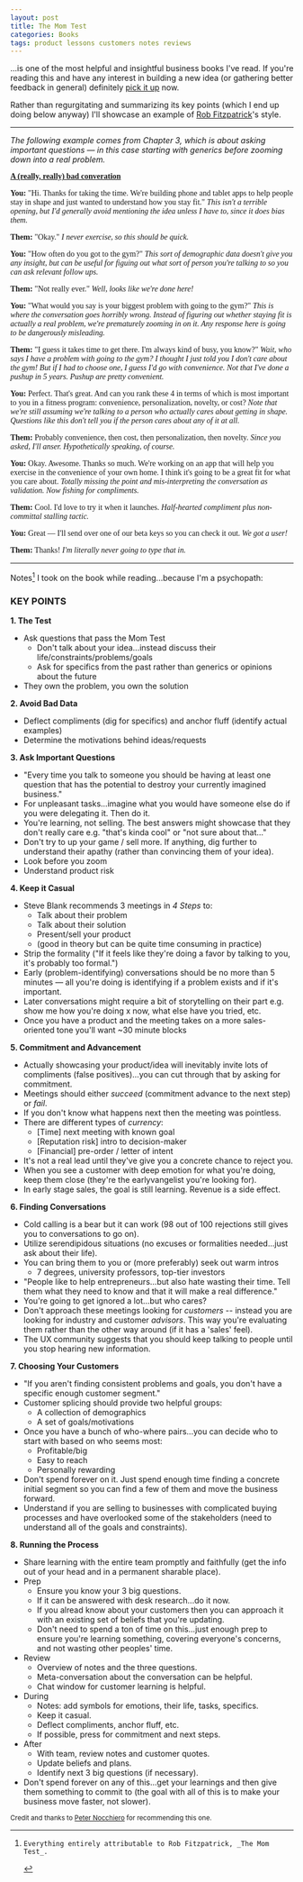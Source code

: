 ```yaml
---
layout: post
title: The Mom Test
categories: Books
tags: product lessons customers notes reviews
---
```

...is one of the most helpful and insightful business books I've read. If you're reading this and have any interest in building a new idea (or gathering better feedback in general) definitely [pick it up](http://www.amazon.com/The-Mom-Test-customers-business/dp/1492180742) now. 

Rather than regurgitating and summarizing its key points (which I end up doing below anyway) I'll showcase an example of [Rob Fitzpatrick](http://twitter.com/robfitz)'s style. 

---

_The following example comes from Chapter 3, which is about asking important questions &mdash; in this case starting with generics before zooming down into a real problem._

<div style="font-family:Georgia; font-size:1em;">

<p><strong><u>A (really, really) bad converation</u></strong></p>

<p><strong>You:</strong> "Hi. Thanks for taking the time. We're building phone and tablet apps to help people stay in shape and just wanted to understand how you stay fit." <em>This isn't a terrible opening, but I'd generally avoid mentioning the idea unless I have to, since it does bias them.</em></p>

<p><strong>Them:</strong> "Okay." <em>I never exercise, so this should be quick.</em></p>

<p><strong>You:</strong> "How often do you got to the gym?" <em>This sort of demographic data doesn't give you any insight, but can be useful for figuing out what sort of person you're talking to so you can ask relevant follow ups.</em></p>

<p><strong>Them:</strong> "Not really ever." <em>Well, looks like we're done here!</em></p>

<p><strong>You:</strong> "What would you say is your biggest problem with going to the gym?" <em>This is where the conversation goes horribly wrong. Instead of figuring out whether staying fit is actually a real problem, we're prematurely zooming in on it. Any response here is going to be dangerously misleading.</em></p>

<p><strong>Them:</strong> "I guess it takes time to get there. I'm always kind of busy, you know?" <em>Wait, who says I have a problem with going to the gym? I thought I just told you I don't care about the gym! But if I had to choose one, I guess I'd go with convenience. Not that I've done a pushup in 5 years. Pushup are pretty convenient.</em></p>

<p><strong>You:</strong> Perfect. That's great. And can you rank these 4 in terms of which is most important to you in a fitness program: convenience, personalization, novelty, or cost? <em>Note that we're still assuming we're talking to a person who actually cares about getting in shape. Questions like this don't tell you if the person cares about any of it at all.</em></p>

<p><strong>Them:</strong> Probably convenience, then cost, then personalization, then novelty. <em>Since you asked, I'll anser. Hypothetically speaking, of course.</em></p>

<p><strong>You:</strong> Okay. Awesome. Thanks so much. We're working on an app that will help you exercise in the convenience of your own home. I think it's going to be a great fit for what you care about. <em>Totally missing the point and mis-interpreting the conversation as validation. Now fishing for compliments.</em></p>

<p><strong>Them:</strong> Cool. I'd love to try it when it launches. <em>Half-hearted compliment plus non-committal stalling tactic.</em></p>

<p><strong>You:</strong> Great &mdash; I'll send over one of our beta keys so you can check it out. <em>We got a user!</em></p>

<p><strong>Them:</strong> Thanks! <em>I'm literally never going to type that in.</em></p>

</div>

---

Notes[^1] I took on the book while reading...because I'm a psychopath:

### KEY POINTS

**1. The Test**

- Ask questions that pass the Mom Test
    - Don't talk about your idea...instead discuss their life/constraints/problems/goals
    - Ask for specifics from the past rather than generics or opinions about the future
- They own the problem, you own the solution

**2. Avoid Bad Data**

- Deflect compliments (dig for specifics) and anchor fluff (identify actual examples)
- Determine the motivations behind ideas/requests

**3. Ask Important Questions**

- "Every time you talk to someone you should be having at least one question that has the potential to destroy your currently imagined business."
- For unpleasant tasks...imagine what you would have someone else do if you were delegating it. Then do it.
- You're learning, not selling. The best answers might showcase that they don't really care e.g. "that's kinda cool" or "not sure about that..."
- Don't try to up your game / sell more. If anything, dig further to understand their apathy (rather than convincing them of your idea).
- Look before you zoom
- Understand product risk

**4. Keep it Casual**

- Steve Blank recommends 3 meetings in _4 Steps_ to:
    - Talk about their problem
    - Talk about their solution
    - Present/sell your product
    - (good in theory but can be quite time consuming in practice)
- Strip the formality ("If it feels like they're doing a favor by talking to you, it's probably too formal.")
- Early (problem-identifying) conversations should be no more than 5 minutes &mdash; all you're doing is identifying if a problem exists and if it's important.
- Later conversations might require a bit of storytelling on their part e.g. show me how you're doing x now, what else have you tried, etc. 
- Once you have a product and the meeting takes on a more sales-oriented tone you'll want ~30 minute blocks

**5. Commitment and Advancement**

- Actually showcasing your product/idea will inevitably invite lots of compliments (false positives)...you can cut through that by asking for commitment.
- Meetings should either _succeed_ (commitment advance to the next step) or _fail_.
- If you don't know what happens next then the meeting was pointless.
- There are different types of _currency_:
    - [Time] next meeting with known goal
    - [Reputation risk] intro to decision-maker
    - [Financial] pre-order / letter of intent
- It's not a real lead until they've give you a concrete chance to reject you.
- When you see a customer with deep emotion for what you're doing, keep them close (they're the earlyvangelist you're looking for). 
- In early stage sales, the goal is still learning. Revenue is a side effect.

**6. Finding Conversations**

- Cold calling is a bear but it can work (98 out of 100 rejections still gives you to conversations to go on).
- Utilize serendipidous situations (no excuses or formalities needed...just ask about their life).
- You can bring them to you or (more preferably) seek out warm intros
    - 7 degrees, university professors, top-tier investors
- "People like to help entrepreneurs...but also hate wasting their time. Tell them what they need to know and that it will make a real difference."
- You're going to get ignored a lot...but who cares?
- Don't approach these meetings looking for _customers_ -- instead you are looking for industry and customer _advisors_. This way you're evaluating them rather than the other way around (if it has a 'sales' feel).
- The UX community suggests that you should keep talking to people until you stop hearing new information.

**7. Choosing Your Customers**

- "If you aren't finding consistent problems and goals, you don't have a specific enough customer segment."
- Customer splicing should provide two helpful groups:
    - A collection of demographics
    - A set of goals/motivations
- Once you have a bunch of who-where pairs...you can decide who to start with based on who seems most:
    - Profitable/big
    - Easy to reach
    - Personally rewarding
- Don't spend forever on it. Just spend enough time finding a concrete initial segment so you can find a few of them and move the business forward.
- Understand if you are selling to businesses with complicated buying processes and have overlooked some of the stakeholders (need to understand all of the goals and constraints).

**8. Running the Process**

- Share learning with the entire team promptly and faithfully (get the info out of your head and in a permanent sharable place).
- Prep
    - Ensure you know your 3 big questions.
    - If it can be answered with desk research...do it now.
    - If you alread know about your customers then you can approach it with an existing set of beliefs that you're updating.
    - Don't need to spend a ton of time on this...just enough prep to ensure you're learning something, covering everyone's concerns, and not wasting other peoples' time.
- Review
    - Overview of notes and the three questions.
    - Meta-conversation about the conversation can be helpful.
    - Chat window for customer learning is helpful.
- During
    - Notes: add symbols for emotions, their life, tasks, specifics.
    - Keep it casual.
    - Deflect compliments, anchor fluff, etc.
    - If possible, press for commitment and next steps.
- After
    - With team, review notes and customer quotes.
    - Update beliefs and plans.
    - Identify next 3 big questions (if necessary).
- Don't spend forever on any of this...get your learnings and then give them something to commit to (the goal with all of this is to make your business move faster, not slower).


<!--

---

### 1. The Mom Test

Here it is:

1. Talk about their life rather than your idea 
2. Ask for specifics from the past rather than generics or opinions about the future 
3. Talk less and listen more 

(If it goes well they won't even know you have an idea)

- only the market can tell if your idea is good or not (opinions are worthless)
- anything involving the future is an over-optimistic lie 
- people will lie to you if they think it's what you want to hear
- people know what their problems are...but don't necessarily know how to solve them (motivations and constraints around why they want something is valuable than what they think they may want in feature x, y, z)
- you're shooting blind until you understand their goals ("why bother?")
- some problems don't actually matter (is this an "I'll pay for a solution" problem or a "not that big of a deal" problem?)
- watching someone perform a task will show you the actual inefficiencies and problems...not what the subject thinks they are
- **if they haven't looked for ways of solving it already, they're not going to look for (or buy) yours**
- people stop lying when you ask them for money 
- it's rare for someone to tell you what they would pay you...but they'll often show you what it's worth to them 
- "who else should I talk to?" and "is there anything else I should have asked" (if needed) are great ways to end most interviews 

In summary: you want to understand your customers problems, cares, constraints, goals

They own the problem, you own the solution. 

---

### 2. Avoiding Bad Data 

Three types of bad data:

1. compliments
2. fluff (generics, hypotheticals, the future)
3. ideas

**Deflecting compliments** -- they're distracting and tend to be used as an indication that the meeting just "went well". Dig for specifics so you can actually validate if you can solve their problem (or if their problem is too small to require your solution).

**Anchoring fluff** -- talk through what actually happens (find examples) rather than what "usually happens".

Identify complainers vs. customers (as in "I would definitely by that!" but not even try one when asked to)

Anchor people on the life they already lead and the actions they're already taking.

When you hear a request, it's your job to understand the motivations behind it.

- Why do you want that? 
- What would that let you do?
- How are you coping without it?

Similarly...any strong emotion is worth exploring. Dig through those to understand where they're coming from.

- Tell me more about that.
- That seems to really bug you...is there a story there?
- What makes it so awful?
- Go on...

**Approval seeking**

If you've mentioned your idea, people will try to protect your feelings.

**Cut off pitches**

You get excited and go into pitch mode, they go silent, suddently they stop talking about their problems.

**Talk less**

Don't interrupt (either for 'fill in the blank' type conversations or raise a new topic you have a really good answer to).

Let the customer give you a glimpse of their mental model of the world. They are trying to help you so do not cut them off.

---

### 3. Asking Important Questions

Don't shrink from the important questions -- "Every time you talk to someone you should be having at least one question that has the potential to destroy your currently imagined business."

For unpleasant tasks...imagine what you would have someone else do if you were delegating it. Then do that.

Learning your beliefs are wrong is frustrating...but it's progress—bringing you closer to the truth of a real problem and a good market.

You're learning, not selling. The best answers might showcase that they don't really give a shit : "that's kinda cool"..."not sure about that."

Don't try to up your game / sell more. If anything, dig further to understand their apathy (rather than convincing them of your idea).

- Is the "problem" not really a big deal?
- Are they fundamentally different from your ideal customer?
- Do they not care about the specific implementation?
- Are they tired of similar pitches?

You can't build your business on a lukewarm response. 

**Look before you zoom** -- don't overlook big problems and zoom into specifics too quickly...otherwise it's a wasted conversation with misleading information (big source of false positives). Again, dig into motivations and anchor generics. Key take away is to start broad.

Is there risk within your product? (if you're asking questions about whether or not people basically want free money e.g. affiliate marketing or ad networks or whatever then it's just a matter of building the product (on your end) or getting the kind of traffic required for those affiliates/ads to pay. It just works.)

Video games are an example of pure product risk. _Do you like having fun?_ Obviously. 

=> If you've got heavy product risk then you're not going to be able to prove much of your business through conversations alone. Those conversations will just give you a starting point. 

Keep a list of your big 3 questions. 

---

### 4. Keeping it Casual

Steve Blank recommends 3 meetings in _4 Steps_ to:

1. Talk about their problem
2. Talk about their solution
3. Present/sell your product

Good in theory but tougher in practice. Plus...how do you find these people? Rob Fitz had pretty much zero friendly contacts when entering a new industry with high walls.

Strip all the formality. When you do so you end up with no meetings, no "interviews", and a much easier time all around. You can gather much more info from casual conversations at a meetup that a lengthy formal meeting... 

You can get to the formal part when actually talking about your solution or your product (but not when you're learning about their problems).

> If it feels like they're doing a favor by talking to you, it's probably too formal.

Early (problem-identifying) conversations should be no more than 5 minutes &mdash; all you're doing is identifying if a problem exists and if it's important.

Later conversations might require a bit of storytelling on their part e.g. show me how you're doing x now, what else have you tried, etc. 

Once you have a product and the meeting takes on a more sales-oriented tone you'll want ~30 minute blocks (~15 of which will likely be spent actually discussing their problems/goals and presenting the product). 

Even formal meetings can be casual. Break into it during small talk if possible. Give as little information as possible about your idea while still nudging the conversation in a useful direction.

---

### 5. Commitment and Advancement

Once you've learned enough about your customers it's time to start revealing your idea and showcasing your product.

This inevitably invites lots of compliments (false positives)...but you can cut through that by **asking for commitment**.

**Meetings either succeed or fail** : a meeting succeeds when you get commitment to advance for the next step...but forcing them to drag without clear next step wastes everyone's time. This is likey because you are fishing for compliments or not asking for a clear commitment or next step.

_If you don't know what happens next after a product or sales meeting...the meeting was pointless._

**Currencies of conversation** (doesn't necessarily have to be cash):

- [Time] next meeting with known goal
- [Time] sitting down to give feedback over wireframes
- [Time] using a trial of the product for a non-trivial period
- [Reputation risk] intro to peers or team
- [Reputation risk] intro to decision-maker
- [Reputationrisk] public testimonial or case study
- [Financial] letter of intent
- [Financial] pre-order 
- [Financial] deposit

**The more they're giving up, the more seriously you can take what they're saying.**

"Let me know when it launches." => ask if they want to be an alpha user and a case stufy for launch. Otherwise it's a fluff stalling tactic.

"I can (do x) when you're ready" => Convert fuzzy promises into something concrete. Understand what _ready_ means and determine why not do x now (e.g. introduction to others)?

> The reason Kickstarter is so wondeful is because it forces customers who say that would buy it to actually pull out a credit card and commit.

It's not a real lead until they've give you a concrete chance to reject you.

When you see a customer with deep emotion for what you're doing, keep them close (they're the earlyvangelist you're lookingn for). 

_In early stage sales, the goal is still learning. Revenue is a side effect._

---

### 6. Finding Conversations

Easy to do find other customers if you're scratching your own itch with your idea...but others?

Cold calling is a bear, but doable. If you are rejected 98 out of 100 times then you still have 2 conversations in play...which can still be significant (and obviously helpful).

Serendipity -- don't think of them as interviews. You're just interested in them and their problems...and you'll learn a lot while appearing to just have a casual conversation.

**The only thing people like talking about more than themselves is their problems.**

No excuses or formalities needed...just ask about their life.

Find an excuse...just chat about the topic, your idea never needs to come into play (sadly these are typically one time convos since you will lose trust if you bring up your idea/intention).

**Landing pages** -- can be helfpul but you should be somewhat skeptical with the metrics. Conversations that stem from sign ups might be more beneficial.

Bringing them to you:

- Organize meetups
- Speaking/teaching
- Get clever (every business is different, don't just copy someone else)

Warm intros:

- Ask, ask, ask of people you know (7 degrees)
- Try to get in touch with advisors of other companies (and potential advisors for you)
- University professors are a gold mine
- Top-tier investors
- Call in on favors from people who said they'd be willing to help at some point

You're goingn to get ignored a lot...but who cares?

**Asking for and Framing the Meeting**

- Vision / Framing / Weakness / Pedestal / Ask ("very few wizards properly ask [for advice]")

People like to help entrepreneurs...but also hate wasting their time. Tell them what they need to know and that it will make a real difference.

In the meeting: repeat your email (more or less) and start askingn good questions. Otherwise they're liable to start drilling you on your idea, forcing you into pitch mode and out of learning.

Cold emails are more difficult. Try to find ways to generate warm intros instead.

Try to start these conversations in person whenever possible. 

Don't approach these meetings looking for **customers** -- instead you are looking for industry and customer **advisors**. This way you're evaluating them...rather than the other way around (if it has a 'sales' feel).

The UX community suggests that you should **keep talking to people until you stop hearing new information**.

---

### 7. Choosing Your Customers

Customer segmentation is important (most startups drown...they don't starve).

When you have a fuzzy sense of who you're serving you end up with 3 problems:

1. You get overwhelmed by options and don't know where to start
2. You aren't moving forward but you can't prove yourself wrong
3. You receive mixed feedback and can't make sense of it

Having 20 conversations with a similar customer can be just as confusing as having the same conversation with 20 different types of customer (e.g. "students".) You just get inconsistent feedback.

> If you aren't finding consistent problems and goals, you don't have a specific enough customer segment.

Use **customer splicing** — divide your group into different segments and ask who would want this the most? Why? Does everyone in that group have that motivation or only some? What additional motivations are there? Which other types of people have these motivations?

This should split everything into two groups:

1. A collection of demographic groups
2. A set of goals/motivations

Once you have a bunch of who-where pairs...you can decide who to start with based on who seems most:

1. Profitable/big
2. Easy to reach
3. Personally rewarding

Don't spend forever on it. Just spend enough time finding a concrete initial segment so you can find a few of them and move the business forward.

Other ways to end up talking to the wrong people and gathering unclear/insufficient data:

- You have multiple customer segments and missed some of them
- You are selling to businesses with complicated buying processes and have overlooked some of the stakeholders (need to understand all of the goals and constraints)

---

### 8. Running the Process

The 'before' and 'after' is key. 

Do not approach follow up meetings with "the customer said so" -- telling people "what I learned" is essentially the equivalent of "what you'll do". Not good.

Learning must be shared with the entire team promptly and faithfully.

Avoiding any bottlenecks comes in three parts:

**Prepping**

- Ensure you know your list of 3 big questions (make a point to face the scary ones)
- (If you've already learned some facts about your customers) it's easier if you have an existing set of beliefs you're updating to stay on track. 
- If you come across any questions that need require some desk research, do it so you can move past them in meetings and find insights that internet searches won't give you.
- Ensure all parts of your company are represented when preparing questions for the customer (ensure all concerns are covered)
- It's possible you'll get a grumpy founder who is not fond of the idea of talking to customers...you can ask them to humour them or just wait it out to showcase that you're actually saving time and not costing it.
- You don't need to spend a ton of time on this...just enough prep to ensure you're learning something, covering everyone's concerns, and not wasting other peoples' time.

**Reviewing**

Simple, just ensure learning is on paper and in front of everyone instead of tied up in your head. Just reviewing your notes and covering the three big questions is usually enough. 

Also worthwhile to have a meta-conversation about the conversation. What can we do next time, are there any signals we missed, etc?

And _open chat window_ for customer learning is a great idea.

**Who should show**

Any important decision makers should come to the occasional customer conversation.

Meetings go best with two people (one asker and one note taker / balancer).

**Taking notes**

Super critical for sharing learning. Also makes it harder to lie to yourself.

Write down exact quotes whenever possible.

- Add symbols to your notes for context/shorthand.
- Any strong emotion is worth noting
    - :) // :( // :|
- Their life (come up with your own)
    - pain/problem
    - goal
    - obstacle
    - workaround
    - background/context
- Specifics (come up with your own)
    - feature request or purchasing criteria
    - money or budgets or purchasing process
    - mentioning a specific person or company
    - follow-up task

**Managing notes**

- Able to be sorted, mixed, and re-arranged
- Able to be combined with the notes of the rest of your team
- Permanent and retrievable
- Not mixed in with other random noise like to-do lists and ideas

Rob finds index cards the most useful (one quote/learning + signal icon per card, with date + who you spoke with).

**Rob's process for staying on track**

_Before a batch of conversation:_

- Choose a focused, findable segment
- With your team, decide your big 3 learning goals
- If relevant, decide on ideal next steps and commitments
- If conversations are the right tool, figure out who to talk to
- Create a series of best guesses about what the person cares about
- If a question could be answered via desk research, do that first

_During a batch of conversation:_

- Frame the conversation
- Keep it casual
- Ask good questions which pass the Mom Test
- Deflect compliments, anchor fluff, and dig beneath signals
- Take good notes
- If relevant, press for commitment and next steps

_After a batch of conversation:_

- With your team, review your notes and key customer quotes
- If relevant, transfer notes into permanent storage
- Update your beliefs and plans
- Decide on the next 3 big questions

---

Do this all quickly. Spend an hour prepping and then go talk to people. The point is to make your business move faster, not slower.

Spend a week doing customer conversations. Get your learnings and then give them something to commit to.

-->

<small>Credit and thanks to [Peter Nocchiero](https://www.linkedin.com/in/peternocchiero) for recommending this one.</small>

[^1]:    Everything entirely attributable to Rob Fitzpatrick, _The Mom Test_.